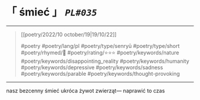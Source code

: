 # &#12300; śmieć &#12301; *`PL#035`*

---

> [[poetry/2022/10 october/19|19/10/22]]
> 
> #poetry 
> #poetry/lang/pl 
> #poetry/type/senryū #poetry/type/short 
> #poetry/rhymed/🔴 
> #poetry/rating/⭐⭐⭐ 
> #poetry/keywords/nature #poetry/keywords/disappointing_reality #poetry/keywords/humanity #poetry/keywords/depressive #poetry/keywords/sadness #poetry/keywords/parable #poetry/keywords/thought-provoking  

---

nasz bezcenny śmieć
ukróca żywot zwierząt—
naprawić to czas